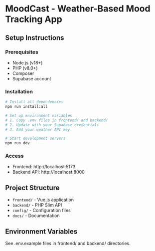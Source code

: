 # MoodCast - Weather-Based Mood Tracking App

## Setup Instructions

### Prerequisites
- Node.js (v18+)
- PHP (v8.0+)
- Composer
- Supabase account

### Installation
```bash
# Install all dependencies
npm run install:all

# Set up environment variables
# 1. Copy .env files in frontend/ and backend/
# 2. Update with your Supabase credentials
# 3. Add your weather API key

# Start development servers
npm run dev
```

### Access
- Frontend: http://localhost:5173
- Backend API: http://localhost:8000

## Project Structure
- `frontend/` - Vue.js application
- `backend/` - PHP Slim API
- `config/` - Configuration files
- `docs/` - Documentation

## Environment Variables
See .env.example files in frontend/ and backend/ directories.
